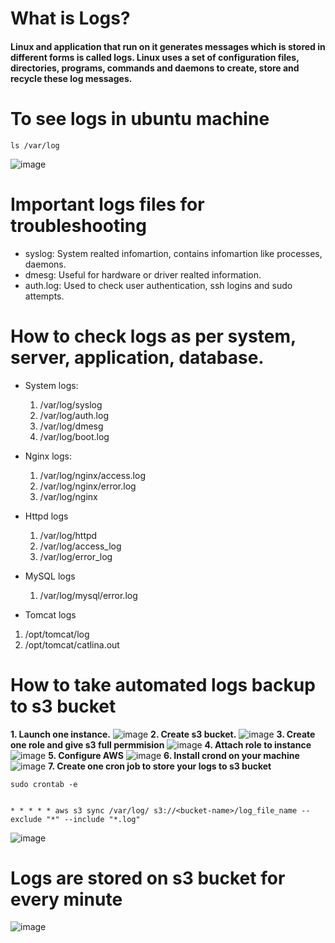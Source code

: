 # What is Logs?
#### Linux and application that run on it generates messages which is stored in different forms is called logs. Linux uses a set of configuration files, directories, programs, commands and daemons to create, store and recycle these log messages. 

# To see logs in ubuntu machine
````
ls /var/log

````
![image](https://github.com/user-attachments/assets/4601e36d-31ae-419d-83fb-cd8e92d051fa)

# Important logs files for troubleshooting 
*  syslog: System realted infomartion, contains infomartion like processes, daemons.
*  dmesg: Useful for hardware or driver realted information.
*  auth.log: Used to check user authentication, ssh logins and sudo attempts.

# How to check logs as per system, server, application, database.
* System logs:
  1. /var/log/syslog
  2. /var/log/auth.log
  3. /var/log/dmesg
  4. /var/log/boot.log
* Nginx logs:
  1. /var/log/nginx/access.log
  2. /var/log/nginx/error.log
  3. /var/log/nginx
* Httpd logs
  1. /var/log/httpd
  2. /var/log/access_log
  3. /var/log/error_log
* MySQL logs
  1. /var/log/mysql/error.log
     
* Tomcat logs
 1. /opt/tomcat/log
 2. /opt/tomcat/catlina.out

# How to take automated logs backup to s3 bucket 
**1. Launch one instance.**
![image](https://github.com/user-attachments/assets/f4a3ec59-23e2-4ede-b15a-95dad545a3da)
**2. Create s3 bucket.**
![image](https://github.com/user-attachments/assets/f300078c-4d66-4db8-98b8-e88fe1e9b09b)
**3. Create one role and give s3 full permmision**
![image](https://github.com/user-attachments/assets/c6fb388c-17fb-4d46-9234-cd262041d271)
**4. Attach role to instance**
![image](https://github.com/user-attachments/assets/59e08675-f991-407c-9b62-4341784c7cd9)
**5. Configure AWS**
![image](https://github.com/user-attachments/assets/aec81b56-a7e2-4aa8-8fe6-11c36e8f29b0)
**6. Install crond on your machine**
![image](https://github.com/user-attachments/assets/73f232b5-c68a-4b75-9372-2345749d59e8)
**7. Create one cron job to store your logs to s3 bucket**
````
sudo crontab -e

````

````

* * * * * aws s3 sync /var/log/ s3://<bucket-name>/log_file_name --exclude "*" --include "*.log"

````
![image](https://github.com/user-attachments/assets/ad07dee4-0d92-43f5-bb9b-7e29770b7cb8)

# Logs are stored on s3 bucket for every minute 
![image](https://github.com/user-attachments/assets/37886f83-9ebd-4d7c-bc96-fb698dd4e5bf)


